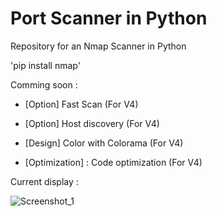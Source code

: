 
# Port Scanner in Python
Repository for an Nmap Scanner in Python

'pip install nmap'

Comming soon :

- [Option] Fast Scan (For V4)
- [Option] Host discovery (For V4)

- [Design] Color with Colorama (For V4)
- [Optimization] : Code optimization (For V4)

Current display : 

![Screenshot_1](https://user-images.githubusercontent.com/85348372/120906827-f97de380-c65c-11eb-9642-1640665410a9.png)

